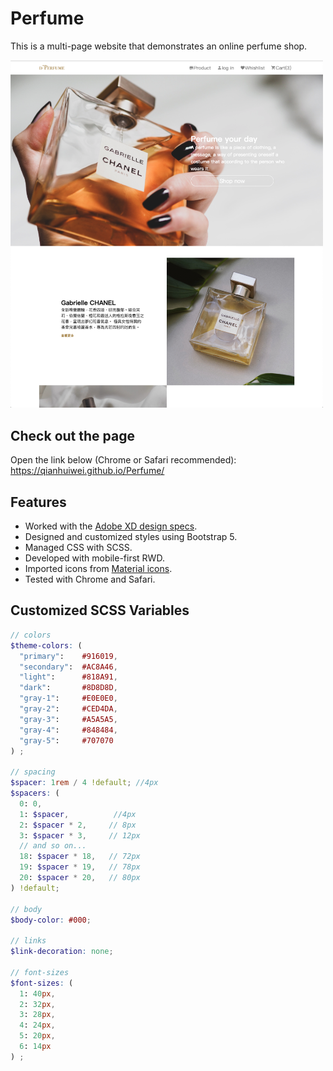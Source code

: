 # Perfume

This is a multi-page website that demonstrates an online perfume shop.  

<img src="https://github.com/qianhuiwei/Perfume/blob/main/pageDemo.png" width="500"/>

## Check out the page
Open the link below (Chrome or Safari recommended):  
https://qianhuiwei.github.io/Perfume/


## Features
* Worked with the [Adobe XD design specs](https://xd.adobe.com/view/dc5ebe5c-3e56-4981-a010-158b5ded0e72-890d/specs/).
* Designed and customized styles using Bootstrap 5.
* Managed CSS with SCSS.
* Developed with mobile-first RWD.
* Imported icons from [Material icons](https://material.io/tools/icons/).
* Tested with Chrome and Safari.

## Customized SCSS Variables
```scss
// colors
$theme-colors: (
  "primary":    #916019,
  "secondary":  #AC8A46,
  "light":      #818A91,
  "dark":       #8D8D8D,
  "gray-1":     #E0E0E0,
  "gray-2":     #CED4DA,
  "gray-3":     #A5A5A5,
  "gray-4":     #848484,
  "gray-5":     #707070
) ;

// spacing
$spacer: 1rem / 4 !default; //4px
$spacers: (
  0: 0,
  1: $spacer,          //4px
  2: $spacer * 2,     // 8px
  3: $spacer * 3,     // 12px
  // and so on...
  18: $spacer * 18,   // 72px
  19: $spacer * 19,   // 78px
  20: $spacer * 20,   // 80px
) !default;

// body
$body-color: #000;

// links
$link-decoration: none;

// font-sizes
$font-sizes: (
  1: 40px,
  2: 32px,
  3: 28px,
  4: 24px,
  5: 20px,
  6: 14px
) ;
